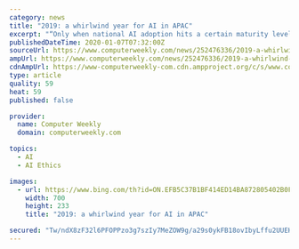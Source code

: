 ```yaml
---
category: news
title: "2019: a whirlwind year for AI in APAC"
excerpt: "“Only when national AI adoption hits a certain maturity level should a government introduce relevant frameworks and regulations.” Looking ahead, Skymind’s Tan singled out the expansion of his company’s R&D team, along with collaboration in open-source projects and ethics standards with governments and enterprises. Although China is the ..."
publishedDateTime: 2020-01-07T07:32:00Z
sourceUrl: https://www.computerweekly.com/news/252476336/2019-a-whirlwind-year-for-AI-in-APAC
ampUrl: https://www.computerweekly.com/news/252476336/2019-a-whirlwind-year-for-AI-in-APAC?amp=1
cdnAmpUrl: https://www-computerweekly-com.cdn.ampproject.org/c/s/www.computerweekly.com/news/252476336/2019-a-whirlwind-year-for-AI-in-APAC?amp=1
type: article
quality: 59
heat: 59
published: false

provider:
  name: Computer Weekly
  domain: computerweekly.com

topics:
  - AI
  - AI Ethics

images:
  - url: https://www.bing.com/th?id=ON.EFB5C37B1BF414ED14BA872805402B0F
    width: 700
    height: 233
    title: "2019: a whirlwind year for AI in APAC"

secured: "Tw/ndX8zF32l6PFOPPzo3g7szIy7MeZOW9g/a29s0ykFB18ovIbyLffu2UUEHl2+pzc0HFsvUmJZLZe1MZLPWiYSCvkHbm3sMFg6emnqDkvJXJ9p9Pyi3nNuVLeMzXj3LfWK8EUOMvLkdQF+QSsyye7UvMRZCMQBYOyHL2y7ZudBBuDG+x5KnEnqP6NVbxksdnEsQ4IyLpdjEgU0FMK4OLeKXoqmjk2WwyExvdpflP6c/TZTNgb6Vcb2ulsGACnjidbw6y1uP4ZMlGm79w74RA==;apvxdmLm27HATK4lX4YslQ=="
---
```


